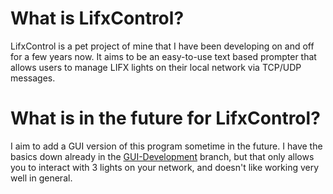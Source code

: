 What is LifxControl?
====================

LifxControl is a pet project of mine that I have been developing on and off for a few years now.
It aims to be an easy-to-use text based prompter that allows users to manage LIFX lights on their local network via TCP/UDP messages.


What is in the future for LifxControl?
======================================

I aim to add a GUI version of this program sometime in the future.  I have the basics down already in the [GUI-Development](https://github.com/Turbojax07/LifxControl/tree/GUI-Development) branch, but that only allows you to interact with 3 lights on your network, and doesn't like working very well in general.